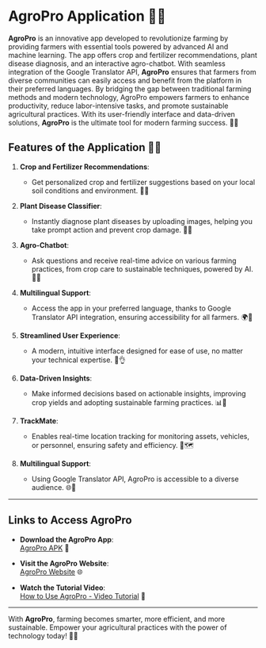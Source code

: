 # AgroPro Application 🌾📱

**AgroPro** is an innovative app developed to revolutionize farming by providing farmers with essential tools powered by advanced AI and machine learning. The app offers crop and fertilizer recommendations, plant disease diagnosis, and an interactive agro-chatbot. With seamless integration of the Google Translator API, **AgroPro** ensures that farmers from diverse communities can easily access and benefit from the platform in their preferred languages. By bridging the gap between traditional farming methods and modern technology, AgroPro empowers farmers to enhance productivity, reduce labor-intensive tasks, and promote sustainable agricultural practices. With its user-friendly interface and data-driven solutions, **AgroPro** is the ultimate tool for modern farming success. 🌱✨

## Features of the Application 📲🚜

1. **Crop and Fertilizer Recommendations**:  
   - Get personalized crop and fertilizer suggestions based on your local soil conditions and environment. 🌾💧

2. **Plant Disease Classifier**:  
   - Instantly diagnose plant diseases by uploading images, helping you take prompt action and prevent crop damage. 🔬🌿

3. **Agro-Chatbot**:  
   - Ask questions and receive real-time advice on various farming practices, from crop care to sustainable techniques, powered by AI. 🤖💬

4. **Multilingual Support**:  
   - Access the app in your preferred language, thanks to Google Translator API integration, ensuring accessibility for all farmers. 🌍💬

5. **Streamlined User Experience**:  
   - A modern, intuitive interface designed for ease of use, no matter your technical expertise. 📱👌

6. **Data-Driven Insights**:  
   - Make informed decisions based on actionable insights, improving crop yields and adopting sustainable farming practices. 📊🌾
     
7. **TrackMate**:
   - Enables real-time location tracking for monitoring assets, vehicles, or personnel, ensuring safety and efficiency. 📍🗺️
     
8. **Multilingual Support**:
   - Using Google Translator API, AgroPro is accessible to a diverse audience. 🌐💬
---

## Links to Access AgroPro

- **Download the AgroPro App**:  
  [AgroPro APK](https://apkpure.com/agropro/com.example.agro_pro) 📲

- **Visit the AgroPro Website**:  
  [AgroPro Website](https://teamindra-agro-pro.netlify.app/) 🌐

- **Watch the Tutorial Video**:  
  [How to Use AgroPro - Video Tutorial](https://www.youtube.com/watch?v=MxAH505KqQE&t=22s) 🎥

---

With **AgroPro**, farming becomes smarter, more efficient, and more sustainable. Empower your agricultural practices with the power of technology today! 🌱🚀
